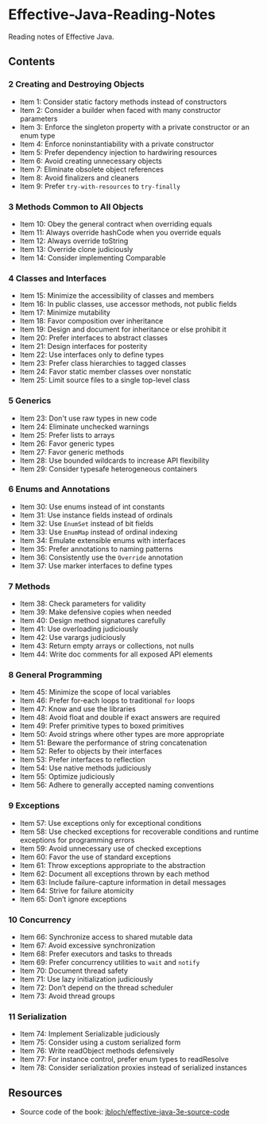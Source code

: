# Effective-Java-Reading-Notes
Reading notes of Effective Java.

## Contents
### 2 Creating and Destroying Objects
* Item 1: Consider static factory methods instead of constructors
* Item 2: Consider a builder when faced with many constructor parameters
* Item 3: Enforce the singleton property with a private constructor or an enum type
* Item 4: Enforce noninstantiability with a private constructor
* Item 5: Prefer dependency injection to hardwiring resources
* Item 6: Avoid creating unnecessary objects
* Item 7: Eliminate obsolete object references
* Item 8: Avoid finalizers and cleaners
* Item 9: Prefer `try-with-resources` to `try-finally`
### 3 Methods Common to All Objects
* Item 10: Obey the general contract when overriding equals
* Item 11: Always override hashCode when you override equals
* Item 12: Always override toString
* Item 13: Override clone judiciously
* Item 14: Consider implementing Comparable
### 4 Classes and Interfaces
* Item 15: Minimize the accessibility of classes and members
* Item 16: In public classes, use accessor methods, not public fields
* Item 17: Minimize mutability
* Item 18: Favor composition over inheritance
* Item 19: Design and document for inheritance or else prohibit it
* Item 20: Prefer interfaces to abstract classes
* Item 21: Design interfaces for posterity
* Item 22: Use interfaces only to define types
* Item 23: Prefer class hierarchies to tagged classes
* Item 24: Favor static member classes over nonstatic
* Item 25: Limit source files to a single top-level class
### 5 Generics
* Item 23: Don't use raw types in new code
* Item 24: Eliminate unchecked warnings
* Item 25: Prefer lists to arrays
* Item 26: Favor generic types
* Item 27: Favor generic methods
* Item 28: Use bounded wildcards to increase API flexibility
* Item 29: Consider typesafe heterogeneous containers
### 6 Enums and Annotations
* Item 30: Use enums instead of int constants
* Item 31: Use instance fields instead of ordinals
* Item 32: Use `EnumSet` instead of bit fields
* Item 33: Use `EnumMap` instead of ordinal indexing
* Item 34: Emulate extensible enums with interfaces
* Item 35: Prefer annotations to naming patterns
* Item 36: Consistently use the `Override` annotation
* Item 37: Use marker interfaces to define types
### 7 Methods
* Item 38: Check parameters for validity
* Item 39: Make defensive copies when needed
* Item 40: Design method signatures carefully
* Item 41: Use overloading judiciously
* Item 42: Use varargs judiciously
* Item 43: Return empty arrays or collections, not nulls
* Item 44: Write doc comments for all exposed API elements
### 8 General Programming
* Item 45: Minimize the scope of local variables
* Item 46: Prefer for-each loops to traditional `for` loops
* Item 47: Know and use the libraries
* Item 48: Avoid float and double if exact answers are required
* Item 49: Prefer primitive types to boxed primitives
* Item 50: Avoid strings where other types are more appropriate
* Item 51: Beware the performance of string concatenation
* Item 52: Refer to objects by their interfaces
* Item 53: Prefer interfaces to reflection
* Item 54: Use native methods judiciously
* Item 55: Optimize judiciously
* Item 56: Adhere to generally accepted naming conventions
### 9 Exceptions
* Item 57: Use exceptions only for exceptional conditions
* Item 58: Use checked exceptions for recoverable conditions and runtime exceptions for programming errors
* Item 59: Avoid unnecessary use of checked exceptions
* Item 60: Favor the use of standard exceptions
* Item 61: Throw exceptions appropriate to the abstraction
* Item 62: Document all exceptions thrown by each method
* Item 63: Include failure-capture information in detail messages
* Item 64: Strive for failure atomicity
* Item 65: Don’t ignore exceptions
### 10 Concurrency
* Item 66: Synchronize access to shared mutable data
* Item 67: Avoid excessive synchronization
* Item 68: Prefer executors and tasks to threads
* Item 69: Prefer concurrency utilities to `wait` and `notify`
* Item 70: Document thread safety
* Item 71: Use lazy initialization judiciously
* Item 72: Don’t depend on the thread scheduler
* Item 73: Avoid thread groups
### 11 Serialization
* Item 74: Implement Serializable judiciously
* Item 75: Consider using a custom serialized form
* Item 76: Write readObject methods defensively
* Item 77: For instance control, prefer enum types to readResolve
* Item 78: Consider serialization proxies instead of serialized instances

## Resources
* Source code of the book: [jbloch/effective-java-3e-source-code](https://github.com/jbloch/effective-java-3e-source-code)